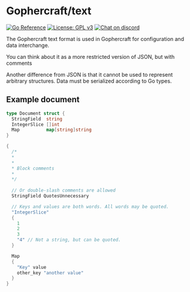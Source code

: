 # Gophercraft/text

[![Go Reference](https://pkg.go.dev/badge/github.com/Gophercraft/phylactery.svg)](https://pkg.go.dev/github.com/Gophercraft/phylactery)
[![License: GPL v3](https://img.shields.io/badge/License-GPLv3-blue.svg)](https://www.gnu.org/licenses/gpl-3.0)
[![Chat on discord](https://img.shields.io/discord/556039662997733391.svg)](https://discord.gg/xPtuEjt)

The Gophercraft text format is used in Gophercraft for configuration and data interchange.

You can think about it as a more restricted version of JSON, but with comments

Another difference from JSON is that it cannot be used to represent arbitrary structures. Data must be serialized according to Go types.

## Example document

```go
type Document struct {
  StringField  string
  IntegerSlice []int
  Map          map[string]string
}
```

```c
{
  /*
  *
  *
  * Block comments
  * 
  */
  
  // Or double-slash comments are allowed
  StringField QuotesUnnecessary

  // Keys and values are both words. All words may be quoted.
  "IntegerSlice"
  {
    1
    2
    3
    "4" // Not a string, but can be quoted.
  }

  Map
  {
    "Key" value
    other_key "another value"
  }
}
```